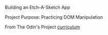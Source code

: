 Building an Etch-A-Sketch App

Project Purpose: Practicing DOM Manipulation

From The Odin's Project [curriculum](https://www.theodinproject.com/courses/web-development-101/lessons/etch-a-sketch-project?ref=lnav)
